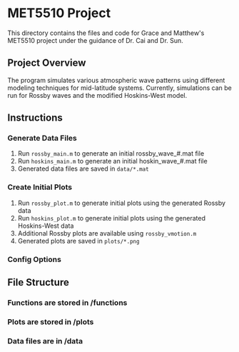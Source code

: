 # MET5510 Project
This directory contains the files and code for Grace and Matthew's MET5510 project under the guidance of Dr. Cai and Dr. Sun.

## Project Overview
The program simulates various atmospheric wave patterns using different modeling techniques for mid-latitude systems. Currently, simulations can be run for Rossby waves and the modified Hoskins-West model.

## Instructions
### Generate Data Files
1. Run `rossby_main.m` to generate an initial rossby_wave_#.mat file
2. Run `hoskins_main.m` to generate an initial hoskin_wave_#.mat file
3. Generated data files are saved in `data/*.mat`

### Create Initial Plots
1. Run `rossby_plot.m` to generate initial plots using the generated Rossby data
2. Run `hoskins_plot.m` to generate initial plots using the generated Hoskins-West data
3. Additional Rossby plots are available using `rossby_vmotion.m`
4. Generated plots are saved in `plots/*.png`

### Config Options

## File Structure
### Functions are stored in /functions
### Plots are stored in /plots
### Data files are in /data


